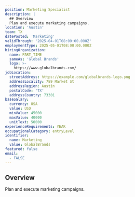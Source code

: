 ```yaml
---
position: Marketing Specialist
description: |
  ## Overview
  Plan and execute marketing campaigns.
location: 'Austin'
team: TX
datePosted: 'Marketing'
validThrough: '2025-04-01T08:00:00.000Z'
employmentType: 2025-05-01T08:00:00.000Z
hiringOrganization:
  name: PART_TIME
  sameAs: 'Global Brands'
  logo: >-
    https://www.globalbrands.com/
jobLocation:
  streetAddress: https://example.com/globalbrands-logo.png
  addressLocality: 789 Market St
  addressRegion: Austin
  postalCode: 'TX'
  addressCountry: 73301
baseSalary:
  currency: USA
  value: USD
  minValue: 45000
  maxValue: 40000
  unitText: 50000
experienceRequirements: YEAR
occupationalCategory: entryLevel
identifier:
  name: Marketing
  value: GlobalBrands
featured: false
email:
  - FALSE
---
```



## Overview
Plan and execute marketing campaigns.
